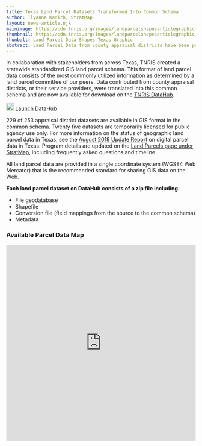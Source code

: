 ```yaml
---
title: Texas Land Parcel Datasets Transformed Into Common Schema
author: Ilyanna Kadich, StratMap
layout: news-article.njk
mainimage: https://cdn.tnris.org/images/landparcelshapesarticlegraphic.jpg
thumbnail: https://cdn.tnris.org/images/landparcelshapesarticlegraphic_th.jpg
thumbalt: Land Parcel Data Shapes Texas Graphic
abstract: Land Parcel Data from county appraisal districts have been processed into a common schema, now available for download on DataHub.
---
```


In collaboration with stakeholders from across Texas, TNRIS created a statewide standardized GIS land parcel schema. This format of land parcel data consists of the most commonly utilized information as determined by a land parcel committee of our peers. Data contributed from county appraisal districts, or their service providers, were translated into this common schema and are now available for download on the [TNRIS DataHub](https://data.tnris.org/collection/2679b514-bb7b-409f-97f3-ee3879f34448).

<p><a class="btn btn-lg btn-tnris float-right" href="https://data.tnris.org/collection/2679b514-bb7b-409f-97f3-ee3879f34448"><img style="width: 20px; margin-bottom: 0 !important;" src="https://cdn.tnris.org/images/baseline_view_comfy_white_36dp.png"> Launch DataHub</a>
</p>

229 of 253 appraisal district datasets are available in GIS format in the common schema. Twenty five datasets are temporarily licensed for public agency use only. For more information on the status of geographic land parcel data in Texas, see the [August 2019 Update Report](https://cdn.tnris.org/documents/update-on-digital-parcel-data-in-texas-20190903.pdf) on digital parcel data in Texas. Program details are updated on the [Land Parcels page under StratMap](/stratmap/land-parcels), including frequently asked questions and timeline.

All land parcel data are provided in a single coordinate system (WGS84 Web Mercator) that is the recommended standard for sharing GIS data on the Web.

**Each land parcel dataset on DataHub consists of a zip file including:**

-   File geodatabase
-   Shapefile
-   Conversion file (field mappings from the source to the common schema)
-   Metadata

### Available Parcel Data Map

<iframe width="100%" height="520" frameborder="0" src="https://tnris-twdb.carto.com/u/tnris/builder/ba0229b0-b91c-4775-98ae-93844e146496/embed" allowfullscreen webkitallowfullscreen mozallowfullscreen oallowfullscreen  msallowfullscreen></iframe>
